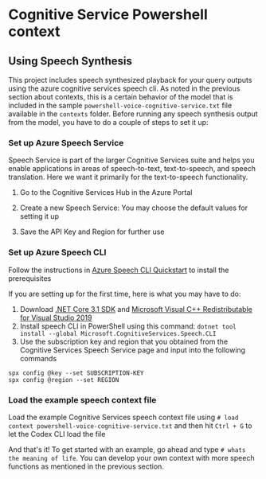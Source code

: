# Cognitive Service Powershell context

## Using Speech Synthesis

This project includes speech synthesized playback for your query outputs using the azure cognitive services speech cli. As noted in the previous section about contexts, this is a certain behavior of the model that is included in the sample `powershell-voice-cognitive-service.txt` file available in the `contexts` folder. Before running any speech synthesis output from the model, you have to do a couple of steps to set it up: 

### Set up Azure Speech Service

Speech Service is part of the larger Cognitive Services suite and helps you enable applications in areas of speech-to-text, text-to-speech, and speech translation. Here we want it primarily for the text-to-speech functionality. 

1. Go to the Cognitive Services Hub in the Azure Portal 

2. Create a new Speech Service: You may choose the default values for setting it up

3. Save the API Key and Region for further use

### Set up Azure Speech CLI 

Follow the instructions in [Azure Speech CLI Quickstart](https://docs.microsoft.com/en-us/azure/cognitive-services/speech-service/spx-basics?tabs=windowsinstall%2Cterminal) to install the prerequisites

If you are setting up for the first time, here is what you may have to do: 
1. Download [.NET Core 3.1 SDK](https://docs.microsoft.com/en-us/dotnet/core/install/windows) and [Microsoft Visual C++ Redistributable for Visual Studio 2019](https://support.microsoft.com/help/2977003/the-latest-supported-visual-c-downloads)
2. Install speech CLI in PowerShell using this command: `dotnet tool install --global Microsoft.CognitiveServices.Speech.CLI`
3. Use the subscription key and region that you obtained from the Cognitive Services Speech Service page and input into the following commands

`spx config @key --set SUBSCRIPTION-KEY`  
`spx config @region --set REGION`

### Load the example speech context file

Load the example Cognitive Services speech context file using  ` # load context powershell-voice-cognitive-service.txt ` and then hit `Ctrl + G` to let the Codex CLI load the file

And that's it! To get started with an example, go ahead and type `# whats the meaning of life`.
You can develop your own context with more speech functions as mentioned in the previous section. 